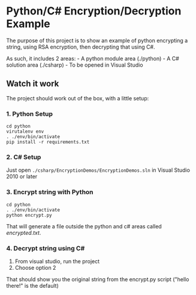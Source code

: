 Python/C# Encryption/Decryption Example
=======================================

The purpose of this project is to show an example of python encrypting a string, using RSA encryption, then decrypting that using C#.

As such, it includes 2 areas:
	- A python module area (./python)
	- A C# solution area (./csharp) - To be opened in Visual Studio

## Watch it work
The project should work out of the box, with a little setup:

### 1. Python Setup
```
cd python
virutalenv env
. ./env/bin/activate
pip install -r requirements.txt
```

### 2. C# Setup
Just open `./csharp/EncryptionDemos/EncryptionDemos.sln` in Visual Studio 2010 or later

### 3. Encrypt string with Python
```
cd python
. ./env/bin/activate
python encrypt.py
```
That will generate a file outside the python and c# areas called *encrypted.txt*.

### 4. Decrypt string using C#
1. From visual studio, run the project
2. Choose option 2

That should show you the original string from the encrypt.py script ("hello there!" is the default)
